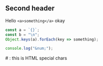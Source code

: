 ## Second header

Hello `<a>something</a>` okay

```js
const a = `{}`;
const b = "\n";
Object.keys(a).forEach(key => something);

console.log("&num;");
```

&num; : this is HTML special chars
